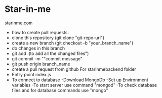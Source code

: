 # Star-in-me
starinme.com 
- how to create pull requests:
- clone this repository (git clone "git-repo-url")
- create a new branch (git checkout -b "your_branch_name")
- do changes in this branch
- git add .(to add all the changed files")
- git commit -m ""commit message"
- git push origin branch_name
- create a pull request from github
For starinmebackend folder
- Entry point index.js
- To connect to database
    -Download MongoDb
    -Set up Environment variables
    -To start server use command "mongod"
    -To check database files and for database commands use "mongo"
